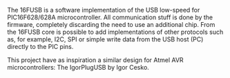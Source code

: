 The 16FUSB is a software implementation of the USB low-speed for PIC16F628/628A microcontroller. 
All communication stuff is done by the firmware, completely discarding the need to use an additional chip. 
From the 16FUSB core is possible to add implementations of other protocols such as, for example, I2C, SPI or 
simple write data from the USB host (PC) directly to the PIC pins.

This project have as inspiration a similar design for Atmel AVR microcontrollers: The IgorPlugUSB by Igor Cesko.
